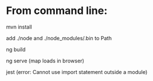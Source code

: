 # From command line:

mvn install

add ./node and ./node_modules/.bin to Path

ng build

ng serve  (map loads in browser)

jest (error: Cannot use import statement outside a module)
